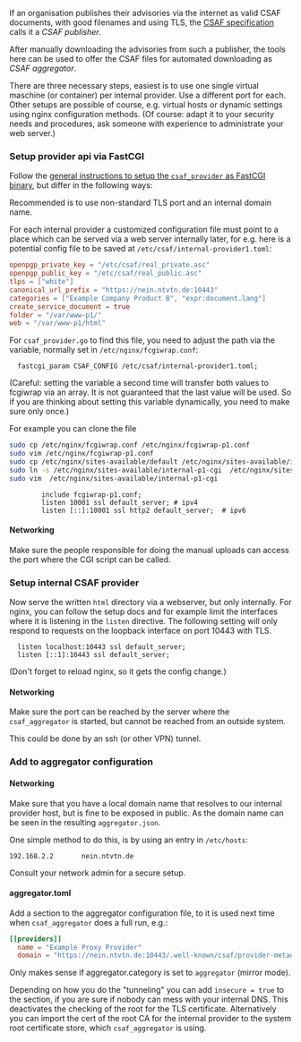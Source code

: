 If an organisation publishes their advisories via the internet
as valid CSAF documents, with good filenames and using TLS,
the [CSAF specification](https://docs.oasis-open.org/csaf/csaf/v2.0/csaf-v2.0.md)
calls it a *CSAF publisher*.

After manually downloading the advisories from such a publisher,
the tools here can be used to offer the CSAF files for automated downloading
as *CSAF aggregator*.

There are three necessary steps, easiest is to use
one single virtual maschine (or container) per internal provider.
Use a different port for each.
Other setups are possible of course, e.g. virtual hosts
or dynamic settings using nginx configuration methods.
(Of course: adapt it to your security needs and procedures,
ask someone with experience to administrate your web server.)


### Setup provider api via FastCGI

Follow the [general instructions to setup the `csaf_provider` as FastCGI binary](provider-setup.md),
but differ in the following ways:

Recommended is to use non-standard TLS port and an internal domain name.

For each internal provider a customized configuration file
must point to a place which can be served via a web server internally
later, for e.g. here is a potential config file to be saved
at `/etc/csaf/internal-provider1.toml`:

```toml
openpgp_private_key = "/etc/csaf/real_private.asc"
openpgp_public_key = "/etc/csaf/real_public.asc"
tlps = ["white"]
canonical_url_prefix = "https://nein.ntvtn.de:10443"
categories = ["Example Company Product B", "expr:document.lang"]
create_service_document = true
folder = "/var/www-p1/"
web = "/var/www-p1/html"
```

For `csaf_provider.go` to find this file, you need to adjust
the path via the variable, normally set in `/etc/nginx/fcgiwrap.conf`:
```
  fastcgi_param CSAF_CONFIG /etc/csaf/internal-provider1.toml;
```

(Careful: setting the variable a second time will transfer both values to
fcgiwrap via an array. It is not guaranteed that the last value will be
used. So if you are thinking about setting this variable dynamically,
you need to make sure only once.)

For example you can clone the file
```bash
sudo cp /etc/nginx/fcgiwrap.conf /etc/nginx/fcgiwrap-p1.conf
sudo vim /etc/nginx/fcgiwrap-p1.conf
sudo cp /etc/nginx/sites-available/default /etc/nginx/sites-available/internal-p1-cgi
sudo ln -s /etc/nginx/sites-available/internal-p1-cgi  /etc/nginx/sites-enabled/
sudo vim  /etc/nginx/sites-available/internal-p1-cgi
```

```nginx
        include fcgiwrap-p1.conf;
        listen 10001 ssl default_server; # ipv4
        listen [::]:10001 ssl http2 default_server;  # ipv6
```


#### Networking
Make sure the people responsible for doing the manual uploads
can access the port where the CGI script can be called.


### Setup internal CSAF provider

Now serve the written `html` directory via a webserver, but only
internally. For nginx, you can follow the setup docs and for example
limit the interfaces where it is listening in the `listen` directive.
The following setting will only respond to requests
on the loopback interface on port 10443 with TLS.

```
  listen localhost:10443 ssl default_server;
  listen [::1]:10443 ssl default_server;
```

(Don't forget to reload nginx, so it gets the config change.)


#### Networking
Make sure the port can be reached by the server
where the `csaf_aggregator` is started, but cannot be reached from
an outside system.

This could be done by an ssh (or other VPN) tunnel.


### Add to aggregator configuration

#### Networking
Make sure that you have a local domain name that resolves
to our internal provider host, but is fine to be exposed in public.
As the domain name can be seen in the resulting `aggregator.json`.

One simple method to do this, is by using an entry in
`/etc/hosts`:

```
192.168.2.2       nein.ntvtn.de
```

Consult your network admin for a secure setup.


#### aggregator.toml
Add a section to the aggregator configuration file,
to it is used next time when `csaf_aggregator` does a full run, e.g.:

```toml
[[providers]]
  name = "Example Proxy Provider"
  domain = "https://nein.ntvtn.de:10443/.well-known/csaf/provider-metadata.json"
```

Only makes sense if aggregator.category is set to `aggregator` (mirror mode).

Depending on how you do the "tunneling" you can add `insecure = true`
to the section, if you are sure if nobody can mess with your internal DNS.
This deactivates the checking of the root for the TLS certificate.
Alternatively you can import the cert of the root CA for the internal
provider to the system root certificate store, which `csaf_aggregator`
is using.


